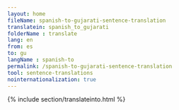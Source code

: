 ```yaml
---
layout: home
fileName: spanish-to-gujarati-sentence-translation
translatein: spanish_to_gujarati
folderName : translate
lang: en
from: es
to: gu
langName : spanish-to
permalink: /spanish-to-gujarati-sentence-translation
tool: sentence-translations
nointernationalization: true
---
```

{% include section/translateinto.html %}
